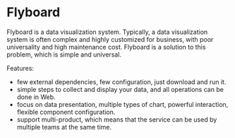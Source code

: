 # Flyboard

Flyboard is a data visualization system. Typically, a data visualization system is often complex and highly customized for business, with poor universality and high maintenance cost. Flyboard is a solution to this problem, which is simple and universal.

Features:

* few external dependencies, few configuration, just download and run it.
* simple steps to collect and display your data, and all operations can be done in Web.
* focus on data presentation, multiple types of chart, powerful interaction, flexible component configuration.
* support multi-product, which means that the service can be used by multiple teams at the same time.

